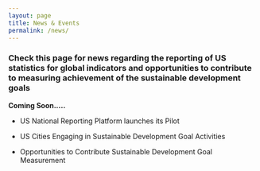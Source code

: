 ```yaml
---
layout: page
title: News & Events
permalink: /news/
---
```


### Check this page for news regarding the reporting of US statistics for global indicators and opportunities to contribute to measuring achievement of the sustainable development goals

**Coming Soon.....**


- US National Reporting Platform launches its Pilot

- US Cities Engaging in Sustainable Development Goal Activities

- Opportunities to Contribute Sustainable Development Goal Measurement
